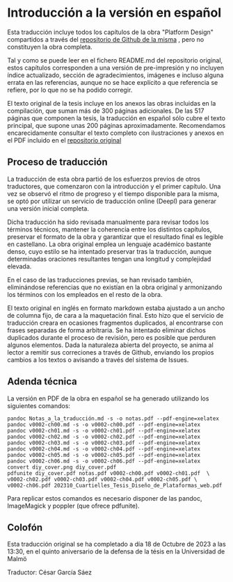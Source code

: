 # Introducción a la versión en español

Esta traducción incluye todos los capítulos de la obra "Platform Design" compartidos a través del [repositorio de Github de la misma](https://github.com/dcuartielles/platform-design) , pero no constituyen la obra completa.

Tal y como se puede leer en el fichero README.md del repositorio original, estos capítulos corresponden a una versión de pre-impresión y no incluyen índice actualizado, sección de agradecimientos, imágenes e incluso alguna errata en las referencias, aunque no se hace explícito a que referencia se refiere, por lo que no se ha podido corregir.

El texto original de la tesis incluye en los anexos las obras incluidas en la compilación, que suman más de 300 páginas adicionales. De las 517 páginas que componen la tesis, la traducción en español sólo cubre el texto principal, que supone unas 200 páginas aproximadamente. Recomendamos encarecidamente consultar el texto completo con ilustraciones y anexos en el PDF incluido en el [repositorio original](https://github.com/dcuartielles/platform-design/blob/master/201809_Cuartielles_Thesis_Platform-Design_web.pdf)

## Proceso de traducción

La traducción de esta obra partió de los esfuerzos previos de otros traductores, que comenzaron con la introducción y el primer capítulo. Una vez se observó el ritmo de progreso y el tiempo disponible para la misma, se optó por utilizar un servicio de traducción online (Deepl) para generar una versión inicial completa.

Dicha traducción ha sido revisada manualmente para revisar todos los términos técnicos, mantener la coherencia entre los distintos capítulos, preservar el formato de la obra y garantizar que el resultado final es legible en castellano. La obra original emplea un lenguaje académico bastante denso, cuyo estilo se ha intentado preservar tras la traducción, aunque determinadas oraciones resultantes tengan una longitud y complejidad elevada.

En el caso de las traducciones previas, se han revisado también, eliminándose referencias que no existían en la obra original y armonizando los términos con los empleados en el resto de la obra.

El texto original en inglés en formato markdown estaba ajustado a un ancho de columna fijo, de cara a la maquetación final. Esto hizo que el servicio de traducción creara en ocasiones fragmentos duplicados, al encontrarse con frases separadas de forma arbitraria. Se ha intentado eliminar dichos duplicados durante el proceso de revisión, pero es posible que perduren algunos elementos. Dada la naturaleza abierta del proyecto, se anima al lector a remitir sus correciones a través de Github, enviando los propios cambios a los textos o avisando a través del sistema de Issues.

## Adenda técnica

La versión en PDF de la obra en español se ha generado utilizando los siguientes comandos:

```
pandoc Notas_a_la_traducción.md -s -o notas.pdf --pdf-engine=xelatex
pandoc v0002-ch00.md -s -o v0002-ch00.pdf --pdf-engine=xelatex
pandoc v0002-ch01.md -s -o v0002-ch01.pdf --pdf-engine=xelatex
pandoc v0002-ch02.md -s -o v0002-ch02.pdf --pdf-engine=xelatex
pandoc v0002-ch03.md -s -o v0002-ch03.pdf --pdf-engine=xelatex
pandoc v0002-ch04.md -s -o v0002-ch04.pdf --pdf-engine=xelatex
pandoc v0002-ch05.md -s -o v0002-ch05.pdf --pdf-engine=xelatex
pandoc v0002-ch06.md -s -o v0002-ch06.pdf --pdf-engine=xelatex
convert diy_cover.png diy_cover.pdf
pdfunite diy_cover.pdf notas.pdf v0002-ch00.pdf v0002-ch01.pdf  \ 
v0002-ch02.pdf v0002-ch03.pdf v0002-ch04.pdf v0002-ch05.pdf \
v0002-ch06.pdf 202310_Cuartielles_Tesis_Diseño_de_Plataformas_web.pdf
```

Para replicar estos comandos es necesario disponer de las pandoc, ImageMagick y poppler (que ofrece pdfunite).


## Colofón
Esta traducción original se ha completado a día 18 de Octubre de 2023 a las 13:30, en el quinto aniversario de la defensa de la tésis en la Universidad de Malmö

Traductor: César García Sáez
